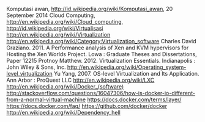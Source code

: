 Komputasi awan, http://id.wikipedia.org/wiki/Komputasi_awan, 20 September 2014
Cloud Computing, http://en.wikipedia.org/wiki/Cloud_computing, 
http://id.wikipedia.org/wiki/Virtualisasi
http://en.wikipedia.org/wiki/Virtualization
http://en.wikipedia.org/wiki/Category:Virtualization_software
Charles David Graziano. 2011. A Performance analysis of Xen and KVM hypervisors for Hosting the Xen Worlds Project. Lowa : Graduate Theses and Dissertations, Paper 12215
Protnoy Matthew. 2012. Virtualization Essentials. Indianapolis : John Wiley & Sons, Inc.
http://en.wikipedia.org/wiki/Operating_system-level_virtualization
Yu Yang, 2007. OS-level Virtualization and Its Application. Ann Arbor : ProQuest LLC
http://en.wikipedia.org/wiki/LXC
http://en.wikipedia.org/wiki/Docker_(software)
http://stackoverflow.com/questions/16047306/how-is-docker-io-different-from-a-normal-virtual-machine
https://docs.docker.com/terms/layer/
https://docs.docker.com/faq/
https://github.com/docker/docker
http://en.wikipedia.org/wiki/Dependency_hell